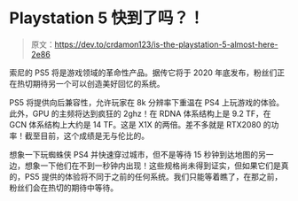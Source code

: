 # Playstation 5 快到了吗？！

> 原文：<https://dev.to/crdamon123/is-the-playstation-5-almost-here-2e86>

索尼的 PS5 将是游戏领域的革命性产品。据传它将于 2020 年底发布，粉丝们正在热切期待另一个可以创造美好回忆的系统。

PS5 将提供向后兼容性，允许玩家在 8k 分辨率下重温在 PS4 上玩游戏的体验。此外，GPU 的主频将达到疯狂的 2ghz！在 RDNA 体系结构上是 9.2 TF，在 GCN 体系结构上大约是 14 TF。这是 X1X 的两倍。差不多就是 RTX2080 的功率！截至目前，这个成绩是无与伦比的。

想象一下玩蜘蛛侠 PS4 并快速穿过城市，但不是等待 15 秒钟到达地图的另一边，想象一下他们在不到一秒钟内出现！这些规格尚未得到证实，但如果它们是真的，PS5 提供的体验将不同于之前的任何系统。我们只能等着瞧了，在那之前，粉丝们会在热切的期待中等待。